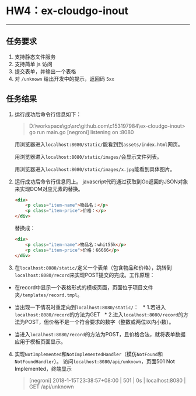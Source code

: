 # HW4：ex-cloudgo-inout

---

## 任务要求
1. 支持静态文件服务
2. 支持简单 js 访问
3. 提交表单，并输出一个表格
4. 对 `/unknown` 给出开发中的提示，返回码 `5xx`

## 任务结果
1. 运行成功后命令行信息如下：
    >  D:\workspace\gp\src\github.com\c153197984\ex-cloudgo-inout> go run main.go
    > [negroni] listening on :8080

    用浏览器进入`localhost:8080/static/`能看到到`assets/index.html`网页。
    
    用浏览器进入`localhost:8080/static/images/`会显示文件列表。
    
    用浏览器进入`localhost:8080/static/images/x.jpg`能看到具体图片。

2. 运行成功后命令行信息同上。
    javascript代码通过获取到Go返回的JSON对象来实现DOM对应元素的替换。

    ```HTML
    <div>
        <p class="item-name">物品名：</p>
        <p class="item-price">价格：</p>
    </div>
    ```

    替换成：
    
    ```HTML
    <div>
        <p class="item-name">物品名：whit55k</p>
        <p class="item-price">价格：66666</p>
    </div>
    ```

3. 在`localhost:8080/static/`定义一个表单（包含物品和价格），跳转到`localhost:8080/record`来实现POST提交的完成。工作原理：

* 在record中显示一个表格形式的模板页面，页面位于项目文件夹`/templates/record.tmpl`。

* 当出现一下情况时重定向到`localhost:8080/static/`：
   * 1.若进入`localhost:8080/record`的方法为GET
   * 2.进入`localhost:8080/record`的方法为POST，但价格不是一个符合要求的数字（整数或两位以内小数）。     
* 当进入`localhost:8080/record`的方法为POST，且价格合法，就将表单数据应用于模板页面显示。

4. 实现`NotImplemented`和`NotImplementedHandler`（模仿`NotFound`和`NotFoundHandler`）。
    访问`localhost:8080/api/unknown`，页面501 Not Implemented，终端显示
    > [negroni] 2018-1-15T23:38:57+08:00 | 501 |      0s | localhost:8080 | GET /api/unknown
